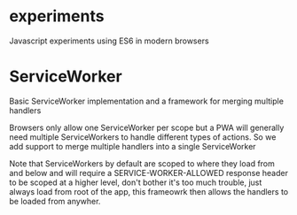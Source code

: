 # experiments
Javascript experiments using ES6 in modern browsers

# ServiceWorker
Basic ServiceWorker implementation and a framework for merging multiple handlers

Browsers only allow one ServiceWorker per scope but a PWA will generally need multiple ServiceWorkers to handle different types of actions.
So we add support to merge multiple handlers into a single ServiceWorker

Note that ServiceWorkers by default are scoped to where they load from and below and will require a SERVICE-WORKER-ALLOWED response header to be scoped at a higher level, don't bother it's too much trouble, just always load from root of the app, this frameowrk then allows the handlers to be loaded from anywher.
